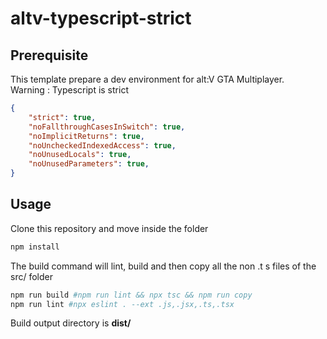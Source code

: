 # altv-typescript-strict

## Prerequisite
This template prepare a dev environment for alt:V GTA Multiplayer.  
Warning : Typescript is strict
```json
{
	"strict": true,
	"noFallthroughCasesInSwitch": true,
	"noImplicitReturns": true,
	"noUncheckedIndexedAccess": true,
	"noUnusedLocals": true,
	"noUnusedParameters": true,
}
```

## Usage
Clone this repository and move inside the folder
```sh
npm install
```

The build command will lint, build and then copy all the non .t s files of the src/ folder
```sh
npm run build #npm run lint && npx tsc && npm run copy
npm run lint #npx eslint . --ext .js,.jsx,.ts,.tsx
```

Build output directory is **dist/**
